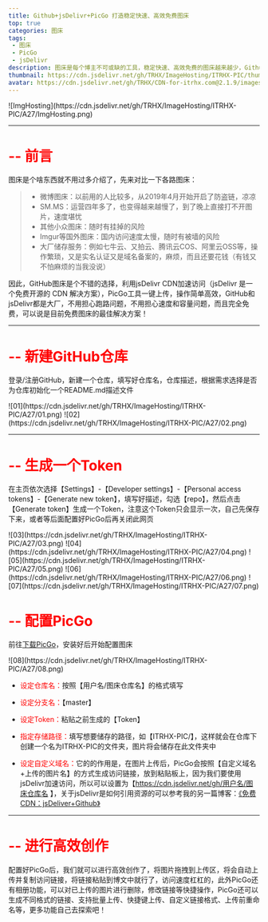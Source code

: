 ```yaml
---
title: Github+jsDelivr+PicGo 打造稳定快速、高效免费图床
top: true
categories: 图床
tags:
 - 图床
 - PicGo
 - jsDelivr
description: 图床是每个博主不可或缺的工具，稳定快速、高效免费的图床越来越少，Github+jsDelivr+PicGo是一个不错的选择！
thumbnail: https://cdn.jsdelivr.net/gh/TRHX/ImageHosting/ITRHX-PIC/thumbnail/img.png
avatar: https://cdn.jsdelivr.net/gh/TRHX/CDN-for-itrhx.com@2.1.9/images/trhx.png
---
```

<fancybox>
![ImgHosting](https://cdn.jsdelivr.net/gh/TRHX/ImageHosting/ITRHX-PIC/A27/ImgHosting.png)
</fancybox>

---

# <font color=#FF000>-- 前言</font>

图床是个啥东西就不用过多介绍了，先来对比一下各路图床：

> - 微博图床：以前用的人比较多，从2019年4月开始开启了防盗链，凉凉
> - SM.MS：运营四年多了，也变得越来越慢了，到了晚上直接打不开图片，速度堪忧
> - 其他小众图床：随时有挂掉的风险
> - Imgur等国外图床：国内访问速度太慢，随时有被墙的风险
> - 大厂储存服务：例如七牛云、又拍云、腾讯云COS、阿里云OSS等，操作繁琐，又是实名认证又是域名备案的，麻烦，而且还要花钱（有钱又不怕麻烦的当我没说）

因此，GitHub图床是个不错的选择，利用jsDelivr CDN加速访问（jsDelivr 是一个免费开源的 CDN 解决方案），PicGo工具一键上传，操作简单高效，GitHub和jsDelivr都是大厂，不用担心跑路问题，不用担心速度和容量问题，而且完全免费，可以说是目前免费图床的最佳解决方案！

---

# <font color=#FF000>-- 新建GitHub仓库</font>

登录/注册GitHub，新建一个仓库，填写好仓库名，仓库描述，根据需求选择是否为仓库初始化一个README.md描述文件

<fancybox>
![01](https://cdn.jsdelivr.net/gh/TRHX/ImageHosting/ITRHX-PIC/A27/01.png)
</fancybox>
<fancybox>
![02](https://cdn.jsdelivr.net/gh/TRHX/ImageHosting/ITRHX-PIC/A27/02.png)
</fancybox>

---

# <font color=#FF000>-- 生成一个Token</font>

在主页依次选择【Settings】-【Developer settings】-【Personal access tokens】-【Generate new token】，填写好描述，勾选【repo】，然后点击【Generate token】生成一个Token，注意这个Token只会显示一次，自己先保存下来，或者等后面配置好PicGo后再关闭此网页

<fancybox>
![03](https://cdn.jsdelivr.net/gh/TRHX/ImageHosting/ITRHX-PIC/A27/03.png)
</fancybox>
<fancybox>
![04](https://cdn.jsdelivr.net/gh/TRHX/ImageHosting/ITRHX-PIC/A27/04.png)
</fancybox>
<fancybox>
![05](https://cdn.jsdelivr.net/gh/TRHX/ImageHosting/ITRHX-PIC/A27/05.png)
</fancybox>
<fancybox>
![06](https://cdn.jsdelivr.net/gh/TRHX/ImageHosting/ITRHX-PIC/A27/06.png)
</fancybox>
<fancybox>
![07](https://cdn.jsdelivr.net/gh/TRHX/ImageHosting/ITRHX-PIC/A27/07.png)
</fancybox>

# <font color=#FF000>-- 配置PicGo</font>
前往[下载PicGo](https://github.com/Molunerfinn/picgo/releases)，安装好后开始配置图床

<fancybox>
![08](https://cdn.jsdelivr.net/gh/TRHX/ImageHosting/ITRHX-PIC/A27/08.png)
</fancybox>

- <font color=#FF000>设定仓库名：</font>按照【用户名/图床仓库名】的格式填写

- <font color=#FF000>设定分支名：</font>【master】

- <font color=#FF000>设定Token：</font>粘贴之前生成的【Token】

- <font color=#FF000>指定存储路径：</font>填写想要储存的路径，如【ITRHX-PIC/】，这样就会在仓库下创建一个名为ITRHX-PIC的文件夹，图片将会储存在此文件夹中

- <font color=#FF000>设定自定义域名：</font>它的的作用是，在图片上传后，PicGo会按照【自定义域名+上传的图片名】的方式生成访问链接，放到粘贴板上，因为我们要使用jsDelivr加速访问，所以可以设置为【https://cdn.jsdelivr.net/gh/用户名/图床仓库名 】，关于jsDelivr是如何引用资源的可以参考我的另一篇博客：[《免费CDN：jsDeliver+Github》](https://www.itrhx.com/2019/02/10/A18-free-cdn/)

---

# <font color=#FF000>-- 进行高效创作</font>

配置好PicGo后，我们就可以进行高效创作了，将图片拖拽到上传区，将会自动上传并复制访问链接，将链接粘贴到博文中就行了，访问速度杠杠的，此外PicGo还有相册功能，可以对已上传的图片进行删除，修改链接等快捷操作，PicGo还可以生成不同格式的链接、支持批量上传、快捷键上传、自定义链接格式、上传前重命名等，更多功能自己去探索吧！
